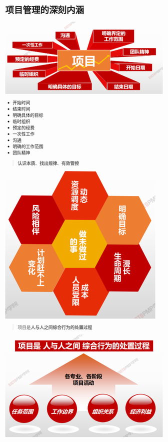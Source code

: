 # 项目管理的深刻内涵

![image-20210131223257888](assets/image-20210131223257888.png)



- 开始时间
- 结束时间
- 明确具体的目标
- 临时组织
- 预定的经费
- 一次性工作
- 沟通
- 明确的工作范围
- 团队精神

> **认识本质**、**找出规律**、**有效管控**

![image-20210131223449169](assets/image-20210131223449169.png)



> 项目是**人与人之间综合行为的处置过程**

![image-20210131223734309](assets/image-20210131223734309.png)